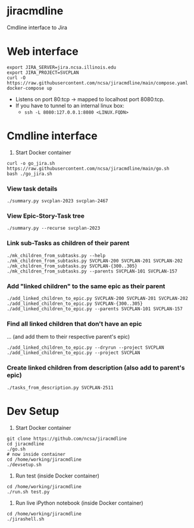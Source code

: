 # jiracmdline
Cmdline interface to Jira

# Web interface
```
export JIRA_SERVER=jira.ncsa.illinois.edu
export JIRA_PROJECT=SVCPLAN
curl -O https://raw.githubusercontent.com/ncsa/jiracmdline/main/compose.yaml
docker-compose up
```
* Listens on port 80:tcp -> mapped to localhost port 8080:tcp.
* If you have to tunnel to an internal linux box:
  * `ssh -L 8080:127.0.0.1:8080 <LINUX.FQDN>`

# Cmdline interface
1. Start Docker container
```
curl -o go_jira.sh https://raw.githubusercontent.com/ncsa/jiracmdline/main/go.sh
bash ./go_jira.sh
```

### View task details
```
./summary.py svcplan-2023 svcplan-2467
```

### View Epic-Story-Task tree
```
./summary.py --recurse svcplan-2023
```

### Link sub-Tasks as children of their parent
```
./mk_children_from_subtasks.py --help
./mk_children_from_subtasks.py SVCPLAN-200 SVCPLAN-201 SVCPLAN-202
./mk_children_from_subtasks.py SVCPLAN-{300..305}
./mk_children_from_subtasks.py --parents SVCPLAN-101 SVCPLAN-157
```

### Add "linked children" to the same epic as their parent
```
./add_linked_children_to_epic.py SVCPLAN-200 SVCPLAN-201 SVCPLAN-202
./add_linked_children_to_epic.py SVCPLAN-{300..305}
./add_linked_children_to_epic.py --parents SVCPLAN-101 SVCPLAN-157
```

### Find all linked children that don't have an epic
... (and add them to their respective parent's epic)
```
./add_linked_children_to_epic.py --dryrun --project SVCPLAN
./add_linked_children_to_epic.py --project SVCPLAN
```

### Create linked children from description (also add to parent's epic)
```
./tasks_from_description.py SVCPLAN-2511
```

# Dev Setup
1. Start Docker container
```
git clone https://github.com/ncsa/jiracmdline
cd jiracmdline
./go.sh
# now inside container
cd /home/working/jiracmdline
./devsetup.sh
```
1. Run test (inside Docker container)
```
cd /home/working/jiracmdline
./run.sh test.py
```
1. Run live iPython notebook (inside Docker container)
```
cd /home/working/jiracmdline
./jirashell.sh
```
